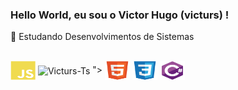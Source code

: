 ### Hello World, eu sou o Victor Hugo (victurs) ! 

👾 Estudando Desenvolvimentos de Sistemas 


<div style="display: inline_block"><br>
  <img align="center" alt="Victurs-Js" height="30" width="40" src="https://raw.githubusercontent.com/devicons/devicon/master/icons/javascript/javascript-plain.svg">
  <img align="center" alt="Victurs-Ts" height="30" width="40" src="
            <img src="https://cdn.jsdelivr.net/gh/devicons/devicon/icons/php/php-original.svg" />
">
  <img align="center" alt="Victurs-HTML" height="30" width="40" src="https://raw.githubusercontent.com/devicons/devicon/master/icons/html5/html5-original.svg">
  <img align="center" alt="Victurs-CSS" height="30" width="40" src="https://raw.githubusercontent.com/devicons/devicon/master/icons/css3/css3-original.svg">
  <img align="center" alt="Victurs-Csharp" height="30" width="40" src="https://raw.githubusercontent.com/devicons/devicon/master/icons/csharp/csharp-original.svg">

</div>
  

